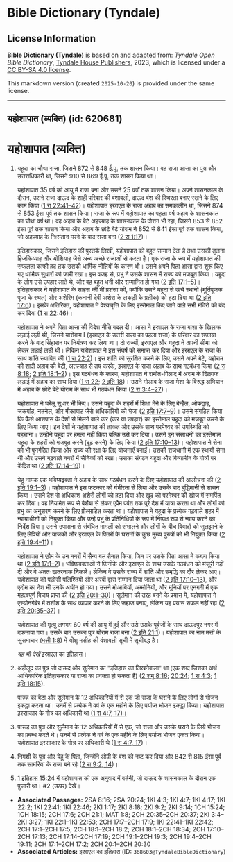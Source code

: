 # Bible Dictionary (Tyndale)

## License Information

**Bible Dictionary (Tyndale)** is based on and adapted from: _Tyndale Open Bible Dictionary_, [Tyndale House Publishers](https://tyndaleopenresources.com/), 2023, which is licensed under a [CC BY-SA 4.0 license](https://creativecommons.org/licenses/by-sa/4.0/legalcode.en).

This markdown version (created `2025-10-20`) is provided under the same license.



--------------------------------

## यहोशापात (व्यक्ति) (id: 620681)

यहोशापात (व्यक्ति)
==================

1. यहूदा का चौथा राजा, जिसने 872 से 848 ई.पू. तक शासन किया। वह राजा आसा का पुत्र और उत्तराधिकारी था, जिसने 910 से 869 ई.पू. तक शासन किया था।

    यहोशापात 35 वर्ष की आयु में राजा बना और उसने 25 वर्षों तक शासन किया। अपने शासनकाल के दौरान, उसने राजा दाऊद के शाही परिवार की वंशावली, दाऊद वंश की स्थिरता बनाए रखने के लिए काम किया ([1 रा 22:41–42](https://ref.ly/1Kgs22:41-1Kgs22:42))। यहोशापात इस्राएल के राजा अहाब का समकालीन था, जिसने 874 से 853 ईसा पूर्व तक शासन किया। राजा के रूप में यहोशापात का पहला वर्ष अहाब के शासनकाल का चौथा वर्ष था। वह अहाब के बेटे अहज्याह के शासनकाल के दौरान भी रहा, जिसने 853 से 852 ईसा पूर्व तक शासन किया और अहाब के छोटे बेटे योराम ने 852 से 841 ईसा पूर्व तक शासन किया, जो अहज्याह के निःसंतान मरने के बाद राजा बना ([2 रा 1:17](https://ref.ly/2Kgs1:17))।

    इतिहासकार, जिसने इतिहास की पुस्तकें लिखीं, यहोशापात को बहुत सम्मान देता है तथा उसकी तुलना हिजकिय्याह और योशियाह जैसे अन्य अच्छे राजाओं से करता है। एक राजा के रूप में यहोशापात की सफलता काफी हद तक उसकी धार्मिक नीतियों के कारण थी। उसने अपने पिता आसा द्वारा शुरू किए गए धार्मिक सुधारों को जारी रखा। इस वजह से, प्रभु ने उसके शासन में राज्य को मजबूत किया। यहूदा के लोग उसे उपहार लाते थे, और वह बहुत धनी और सम्मानित हो गया ([2 इति 17:1–5](https://ref.ly/2Chr17:1-2Chr17:5))। इतिहासकार ने यहोशापात के साहस की भी प्रशंसा की, क्योंकि उसने यहूदा से ऊंचे स्थानों (मूर्तिपूजक पूजा के स्थल) और अशेरिम (कनानी देवी अशेरा के लकड़ी के प्रतीक) को हटा दिया था ([2 इति 17:6](https://ref.ly/2Chr17:6))। इसके अतिरिक्त, यहोशापात ने वेश्यावृत्ति के लिए इस्तेमाल किए जाने वाले सभी मंदिरों को बंद कर दिया ([1 रा 22:46](https://ref.ly/1Kgs22:46))।

    यहोशापात ने अपने पिता आसा की विदेश नीति बदल दी। आसा ने इस्राएल के राजा बाशा के खिलाफ लड़ाई लड़ी थी, जिसने यारोबाम I (इस्राएल के उत्तरी राज्य का पहला राजा) के परिवार का सफाया करने के बाद सिंहासन पर नियंत्रण कर लिया था। दो राज्यों, इस्राएल और यहूदा ने अपनी सीमा को लेकर लड़ाई लड़ी थी। लेकिन यहोशापात ने इस संघर्ष को समाप्त कर दिया और इस्राएल के राजा के साथ शांति स्थापित की ([1 रा 22:2](https://ref.ly/1Kgs22:2))। इस शांति को सुरक्षित करने के लिए, उसने अपने बेटे, यहोराम की शादी अहाब की बेटी, अतल्याह से तय करके, इस्राएल के राजा अहाब के साथ गठबंधन किया ([2 रा 8:18](https://ref.ly/2Kgs8:18); [2 इति 18:1–2](https://ref.ly/2Chr18:1-2Chr18:2))। इस गठबंधन के कारण, यहोशापात ने रामोत\-गिलाद में अराम के खिलाफ लड़ाई में अहाब का साथ दिया ([1 रा 22](https://ref.ly/1Kgs22:1-1Kgs22:53); [2 इति 18](https://ref.ly/2Chr18:1-2Chr18:34))। उसने मोआब के राजा मेशा के विरुद्ध अभियान में अहाब के छोटे बेटे योराम के साथ भी गठबंधन किया ([2 रा 3:4–27](https://ref.ly/2Kgs3:4-2Kgs3:27))।

    यहोशापात ने घरेलू सुधार भी किए। उसने यहूदा के शहरों में शिक्षा देने के लिए बेन्हैल, ओबद्याह, जकर्याह, नतनेल, और मीकायाह जैसे अधिकारियों को भेजा ([2 इति 17:7–9](https://ref.ly/2Chr17:7-2Chr17:9))। उसने संगठित किया कि कैसे आसपास के देशों से मिलने वाले कर (कर या उपहार) का इस्तेमाल यहूदा को मजबूत करने के लिए किया जाए। इन देशों ने यहोशापात की ताकत और उसके साथ परमेश्वर की उपस्थिति को पहचाना। उन्होंने यहूदा पर हमला नहीं किया बल्कि उसे कर दिया। उसने इन संसाधनों का इस्तेमाल यहूदा के शहरों को मजबूत करने (दृढ़ करने) के लिए किया ([2 इति 17:10–13](https://ref.ly/2Chr17:10-2Chr17:13))। यहोशापात ने सेना को भी पुनर्गठित किया और राज्य की रक्षा के लिए योजनाएँ बनाईं। उसकी राजधानी में एक स्थायी सेना थी और उसने गढ़वाले नगरों में सैनिकों को रखा। उसका संगठन यहूदा और बिन्यामीन के गोत्रों पर केंद्रित था ([2 इति 17:14–19](https://ref.ly/2Chr17:14-2Chr17:19))।

    येहू नामक एक भविष्यद्वक्ता ने अहाब के साथ गठबंधन करने के लिए यहोशापात की आलोचना की ([2 इति 19:1–3](https://ref.ly/2Chr19:1-2Chr19:3))। यहोशापात ने इस फटकार को गंभीरता से लिया और उसके बाद बुद्धिमानी से शासन किया। उसने देश से अधिकांश अशेरी लोगों को हटा दिया और खुद को परमेश्वर की खोज में समर्पित कर दिया। वह नियमित रूप से बेर्शेबा से लेकर एप्रैम पर्वत तक पूरे देश में यात्रा करता था और लोगों को प्रभु का अनुसरण करने के लिए प्रोत्साहित करता था। यहोशापात ने यहूदा के प्रत्येक गढ़वाले शहर में न्यायाधीशों को नियुक्त किया और उन्हें प्रभु के प्रतिनिधियों के रूप में निष्पक्ष रूप से न्याय करने का निर्देश दिया। उसने उपासना से संबंधित मामलों को संभालने और लोगों के बीच विवादों को सुलझाने के लिए लेवियों और याजकों और इस्राएल के पितरों के घरानों के कुछ मुख्य पुरुषों को भी नियुक्त किया ([2 इति 19:4–11](https://ref.ly/2Chr19:4-2Chr19:11))।

    यहोशापात ने एप्रैम के उन नगरों में सैन्य बल तैनात किया, जिन पर उसके पिता आसा ने कब्ज़ा किया था ([2 इति 17:1–2](https://ref.ly/2Chr17:1-2Chr17:2))। भविष्यवक्ताओं ने फिनीके और इस्राएल के साथ उसके गठबंधन को मंजूरी नहीं दी और वे अंततः खतरनाक निकले। लेकिन वे उसके राज्य में शांति और समृद्धि का दौर लेकर आए। यहोशापात को पड़ोसी पलिश्तियों और अरबों द्वारा सम्मान दिया जाता था ([2 इति 17:10–13](https://ref.ly/2Chr17:10-2Chr17:13)), और एदोम का देश भी उनके अधीन हो गया। उसने मोआबियों, अम्मोनियों, और मूनियों पर एनगदी में एक महत्वपूर्ण विजय प्राप्त की ([2 इति 20:1–30](https://ref.ly/2Chr20:1-2Chr20:30))। सुलैमान की तरह बनने के प्रयास में, यहोशापात ने एस्योनगेबेर में तर्शीश के साथ व्यापार करने के लिए जहाज बनाए, लेकिन यह प्रयास सफल नहीं रहा ([2 इति 20:35–37](https://ref.ly/2Chr20:35-2Chr20:37))।

    यहोशापात की मृत्यु लगभग 60 वर्ष की आयु में हुई और उसे उसके पूर्वजों के साथ दाऊदपुर नगर में दफनाया गया। उसके बाद उसका पुत्र योराम राजा बना ([2 इति 21:1](https://ref.ly/2Chr21:1))। यहोशापात का नाम मत्ती के सुसमाचार ([मत्ती 1:8](https://ref.ly/Matt1:8)) में यीशु मसीह की वंशावली सूची में सूचीबद्ध है।

    *यह भी देखें* इस्राएल का इतिहास।

2. अहीलूद का पुत्र जो दाऊद और सुलैमान का "इतिहास का लिखनेवाला" था (एक शब्द जिसका अर्थ आधिकारिक इतिहासकार या राजा का प्रवक्ता हो सकता है) ([2 शमू 8:16](https://ref.ly/2Sam8:16); [20:24](https://ref.ly/2Sam20:24); [1 रा 4:3](https://ref.ly/1Kgs4:3); [1 इति 18:15](https://ref.ly/1Chr18:15)).

    पारुह का बेटा और सुलैमान के 12 अधिकारियों में से एक जो राजा के घराने के लिए लोगों से भोजन इकट्ठा करता था। उनमें से प्रत्येक ने वर्ष के एक महीने के लिए पर्याप्त भोजन इकट्ठा किया। यहोशापात इस्साकार के गोत्र का अधिकारी था [(1 रा 4:7, 17\)।](https://ref.ly/1Kgs4:7,1Kgs4:17)

3. पारूह का पुत्र और सुलैमान के 12 अधिकारियों में से एक, जो राजा और उसके घराने के लिये भोजन का प्रबन्ध करते थे। उनमें से प्रत्येक ने वर्ष के एक महीने के लिए पर्याप्त भोजन एकत्र किया। यहोशापात इस्साकार के गोत्र पर अधिकारी थे ([1 रा 4:7, 17](https://ref.ly/1Kgs4:7,1Kgs4:17))।
4. निमशी के पुत्र और येहू के पिता, जिन्होंने ओम्री के वंश को नष्ट कर दिया और 842 से 815 ईसा पूर्व तक सामरिया के राजा बने रहे ([2 रा 9:2, 14](https://ref.ly/2Kgs9:2,2Kgs9:14))।
5. [1 इतिहास 15:24](https://ref.ly/1Chr15:24) में यहोशापात की एक अनुवाद में वर्तनी, जो दाऊद के शासनकाल के दौरान एक पुजारी था। \#2 (ऊपर) देखें।

* **Associated Passages:** 2SA 8:16; 2SA 20:24; 1KI 4:3; 1KI 4:7; 1KI 4:17; 1KI 22:2; 1KI 22:41; 1KI 22:46; 2KI 1:17; 2KI 8:18; 2KI 9:2; 2KI 9:14; 1CH 15:24; 1CH 18:15; 2CH 17:6; 2CH 21:1; MAT 1:8; 2CH 20:35–2CH 20:37; 2KI 3:4–2KI 3:27; 1KI 22:1–1KI 22:53; 2CH 17:7–2CH 17:9; 1KI 22:41–1KI 22:42; 2CH 17:1–2CH 17:5; 2CH 18:1–2CH 18:2; 2CH 18:1–2CH 18:34; 2CH 17:10–2CH 17:13; 2CH 17:14–2CH 17:19; 2CH 19:1–2CH 19:3; 2CH 19:4–2CH 19:11; 2CH 17:1–2CH 17:2; 2CH 20:1–2CH 20:30
* **Associated Articles:** इस्राएल का इतिहास  (ID: `368603@TyndaleBibleDictionary`)

